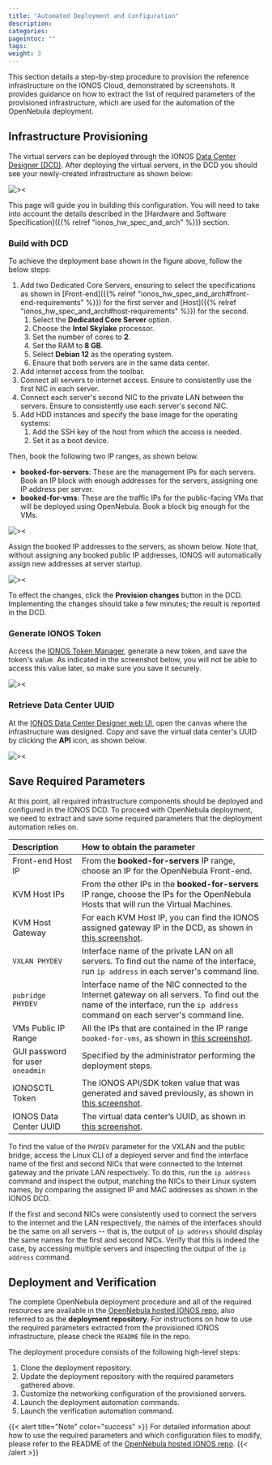 ```yaml
---
title: "Automated Deployment and Configuration"
description:
categories:
pageintoc: ""
tags:
weight: 3
---
```


This section details a step-by-step procedure to provision the reference infrastructure on the IONOS Cloud, demonstrated by screenshots. It provides guidance on how to extract the list of required parameters of the provisioned infrastructure, which are used for the automation of the OpenNebula deployment.

## Infrastructure Provisioning

The virtual servers can be deployed through the IONOS [Data Center Designer (DCD)](https://dcd.ionos.com/). After deploying the virtual servers, in the DCD you should see your newly-created infrastructure as shown below:

![><][dcd-layout]

This page will guide you in building this configuration. You will need to take into account the details described in the [Hardware and Software Specification]({{% relref "ionos_hw_spec_and_arch" %}}) section.

### Build with DCD

To achieve the deployment base shown in the figure above, follow the below steps:

1. Add two Dedicated Core Servers, ensuring to select the specifications as shown in [Front-end]({{% relref "ionos_hw_spec_and_arch#front-end-requirements" %}}) for the first server and [Host]({{% relref "ionos_hw_spec_and_arch#host-requirements" %}}) for the second.
   1. Select the **Dedicated Core Server** option.
   2. Choose the **Intel Skylake** processor.
   3. Set the number of cores to **2**.
   4. Set the RAM to **8 GB**.
   5. Select **Debian 12** as the operating system.
   6. Ensure that both servers are in the same data center.
2. Add internet access from the toolbar.
3. Connect all servers to internet access. Ensure to consistently use the first NIC in each server.
4. Connect each server's second NIC to the private LAN between the servers. Ensure to consistently use each server's second NIC.
5. Add HDD instances and specify the base image for the operating systems:
   1. Add the SSH key of the host from which the access is needed.
   2. Set it as a boot device.

Then, book the following two IP ranges, as shown below.

* **booked-for-servers**: These are the management IPs for each servers. Book an IP block with enough addresses for the servers, assigning one IP address per server.
* **booked-for-vms**: These are the traffic IPs for the public-facing VMs that will be deployed using OpenNebula. Book a block big enough for the VMs.

<a id="ip-man"></a>
![><][ip-man]

Assign the booked IP addresses to the servers, as shown below. Note that, without assigning any booked public IP addresses, IONOS will automatically assign new addresses at server startup.

<a id="ip-booked-for-server"></a>
![><][ip-booked-for-server]

To effect the changes, click the **Provision changes** button in the DCD. Implementing the changes should take a few minutes; the  result is reported in the DCD.

### Generate IONOS Token

Access the [IONOS Token Manager](https://dcd.ionos.com/latest/#/tokens), generate a new token, and save the token's value. As indicated in the screenshot below, you will not be able to access this value later, so make sure you save it securely.

<a id="token-manager"></a>
![><][token-manager]

### Retrieve Data Center UUID

At the [IONOS Data Center Designer web UI](https://dcd.ionos.com/), open the canvas where the infrastructure was designed. Copy and save the virtual data center's UUID by clicking the **API** icon, as shown below.

<a id="dcd-uuid"></a>
![><][dcd-uuid]

## Save Required Parameters

At this point, all required infrastructure components should be deployed and configured in the IONOS DCD. To proceed with OpenNebula deployment, we need to extract and save some required parameters that the deployment automation relies on.

| Description | How to obtain the parameter |
| :----- | :----- |
| Front-end Host IP | From the **booked-for-servers** IP range, choose an IP for the OpenNebula Front-end. |
| KVM Host IPs | From the other IPs in the **booked-for-servers** IP range, choose the IPs for the OpenNebula Hosts that will run the Virtual Machines. |
| KVM Host Gateway | For each KVM Host IP, you can find the IONOS assigned gateway IP in the DCD, as shown in [this screenshot](#ip-booked-for-server). |
| `VXLAN PHYDEV` | Interface name of the private LAN on all servers. To find out the name of the interface, run `ip address` in each server's command line. |
| `pubridge PHYDEV` | Interface name of the NIC connected to the Internet gateway on all servers. To find out the name of the interface, run the `ip address` command on each server's command line. |
| VMs Public IP Range | All the IPs that are contained in the IP range ``booked-for-vms``, as shown in [this screenshot](#ip-man). |
| GUI password for user `oneadmin` | Specified by the administrator performing the deployment steps. |
| IONOSCTL Token | The IONOS API/SDK token value that was generated and saved previously, as shown in [this screenshot](#dcd-uuid). |
| IONOS Data Center UUID | The virtual data center’s UUID, as shown in [this screenshot](#dcd-uuid). |

To find the value of the `PHYDEV` parameter for the VXLAN and the public bridge, access the Linux CLI of a deployed server and find the interface name of the first and second NICs that were connected to the Internet gateway and the private LAN respectively. To do this, run the `ip address` command and inspect the output, matching the NICs to their Linux system names, by comparing the assigned IP and MAC addresses as shown in the IONOS DCD.

If the first and second NICs were consistently used to connect the servers to the internet and the LAN respectively, the names of the interfaces should be the same on all servers -- that is, the output of `ip address` should display the same names for the first and second NICs. Verify that this is indeed the case, by accessing multiple servers and inspecting the output of the `ip address` command.

## Deployment and Verification

The complete OpenNebula deployment procedure and all of the required resources are available in the [OpenNebula hosted IONOS repo](https://github.com/OpenNebula/cloud-hosted-ionos), also referred to as the **deployment repository**. For instructions on how to use the required parameters extracted from the provisioned IONOS infrastructure, please check the `README` file in the repo.

The deployment procedure consists of the following high-level steps:

1. Clone the deployment repository.
2. Update the deployment repository with the required parameters gathered above.
3. Customize the networking configuration of the provisioned servers.
4. Launch the deployment automation commands.
5. Launch the verification automation command.

{{< alert title="Note" color="success" >}}
For detailed information about how to use the required parameters and which configuration files to modify, please refer to the README of the [OpenNebula hosted IONOS repo](https://github.com/OpenNebula/opennebula-hosted-ionos).
{{< /alert >}}

[dcd-layout]: /images/solutions/ionos/dcd-layout.png
[ip-man]: /images/solutions/ionos/ip-management.png
[ip-booked-for-server]: /images/solutions/ionos/ip-booked-for-server.png
[token-manager]: /images/solutions/ionos/token-manager.png
[dcd-uuid]: /images/solutions/ionos/dcd-uuid.png
